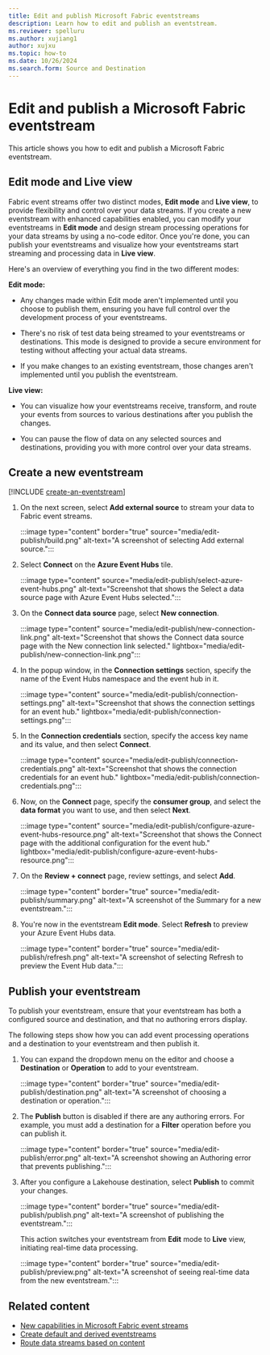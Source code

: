 ```yaml
---
title: Edit and publish Microsoft Fabric eventstreams
description: Learn how to edit and publish an eventstream.
ms.reviewer: spelluru
ms.author: xujiang1
author: xujxu
ms.topic: how-to
ms.date: 10/26/2024
ms.search.form: Source and Destination
---
```


# Edit and publish a Microsoft Fabric eventstream

This article shows you how to edit and publish a Microsoft Fabric eventstream.



## Edit mode and Live view

Fabric event streams offer two distinct modes, **Edit mode** and **Live view**, to provide flexibility and control over your data streams. If you create a new eventstream with enhanced capabilities enabled, you can modify your eventstreams in **Edit mode** and design stream processing operations for your data streams by using a no-code editor. Once you're done, you can publish your eventstreams and visualize how your eventstreams start streaming and processing data in **Live view**.

Here's an overview of everything you find in the two different modes:

**Edit mode:**

- Any changes made within Edit mode aren't implemented until you choose to publish them, ensuring you have full control over the development process of your eventstreams.

- There's no risk of test data being streamed to your eventstreams or destinations. This mode is designed to provide a secure environment for testing without affecting your actual data streams.

- If you make changes to an existing eventstream, those changes aren't implemented until you publish the eventstream.

**Live view:**

- You can visualize how your eventstreams receive, transform, and route your events from sources to various destinations after you publish the changes.

- You can pause the flow of data on any selected sources and destinations, providing you with more control over your data streams.

## Create a new eventstream

[!INCLUDE [create-an-eventstream](./includes/create-an-eventstream.md)]

1. On the next screen, select **Add external source** to stream your data to Fabric event streams.

   :::image type="content" border="true" source="media/edit-publish/build.png" alt-text="A screenshot of selecting Add external source.":::
1. Select **Connect** on the **Azure Event Hubs** tile.

   :::image type="content" source="media/edit-publish/select-azure-event-hubs.png" alt-text="Screenshot that shows the Select a data source page with Azure Event Hubs selected."::: 
1. On the **Connect data source** page, select **New connection**.

   :::image type="content" source="media/edit-publish/new-connection-link.png" alt-text="Screenshot that shows the Connect data source page with the New connection link selected." lightbox="media/edit-publish/new-connection-link.png":::     
1. In the popup window, in the **Connection settings** section, specify the name of the Event Hubs namespace and the event hub in it. 

   :::image type="content" source="media/edit-publish/connection-settings.png" alt-text="Screenshot that shows the connection settings for an event hub." lightbox="media/edit-publish/connection-settings.png":::     
1. In the **Connection credentials** section, specify the access key name and its value, and then select **Connect**.

    :::image type="content" source="media/edit-publish/connection-credentials.png" alt-text="Screenshot that shows the connection credentials for an event hub." lightbox="media/edit-publish/connection-credentials.png":::     
1. Now, on the **Connect** page, specify the **consumer group**, and select the **data format** you want to use, and then select **Next**.

    :::image type="content" source="media/edit-publish/configure-azure-event-hubs-resource.png" alt-text="Screenshot that shows the Connect page with the additional configuration for the event hub." lightbox="media/edit-publish/configure-azure-event-hubs-resource.png":::         
1. On the **Review + connect** page, review settings, and select **Add**. 

   :::image type="content" border="true" source="media/edit-publish/summary.png" alt-text="A screenshot of the Summary for a new eventstream.":::
1. You're now in the eventstream **Edit mode**. Select **Refresh** to preview your Azure Event Hubs data.

   :::image type="content" border="true" source="media/edit-publish/refresh.png" alt-text="A screenshot of selecting Refresh to preview the Event Hub data.":::

## Publish your eventstream

To publish your eventstream, ensure that your eventstream has both a configured source and destination, and that no authoring errors display.

The following steps show how you can add event processing operations and a destination to your eventstream and then publish it.

1. You can expand the dropdown menu on the editor and choose a **Destination** or **Operation** to add to your eventstream.

   :::image type="content" border="true" source="media/edit-publish/destination.png" alt-text="A screenshot of choosing a destination or operation.":::

1. The **Publish** button is disabled if there are any authoring errors. For example, you must add a destination for a **Filter** operation before you can publish it.

   :::image type="content" border="true" source="media/edit-publish/error.png" alt-text="A screenshot showing an Authoring error that prevents publishing.":::

1. After you configure a Lakehouse destination, select **Publish** to commit your changes.

   :::image type="content" border="true" source="media/edit-publish/publish.png" alt-text="A screenshot of publishing the eventstream.":::

   This action switches your eventstream from **Edit** mode to **Live** view, initiating real-time data processing.

   :::image type="content" border="true" source="media/edit-publish/preview.png" alt-text="A screenshot of seeing real-time data from the new eventstream.":::

## Related content

- [New capabilities in Microsoft Fabric event streams](overview.md)
- [Create default and derived eventstreams](create-default-derived-streams.md)
- [Route data streams based on content](route-events-based-on-content.md)
